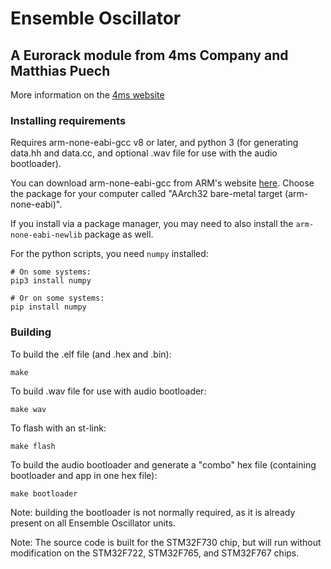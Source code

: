 # Ensemble Oscillator

## A Eurorack module from 4ms Company and Matthias Puech

More information on the [4ms website](https://4mscompany.com/enosc)

### Installing requirements

Requires arm-none-eabi-gcc v8 or later, and python 3 (for generating data.hh and data.cc, and optional .wav file for use with the audio bootloader).

You can download arm-none-eabi-gcc from ARM's website [here](https://developer.arm.com/downloads/-/arm-gnu-toolchain-downloads). 
Choose the package for your computer called "AArch32 bare-metal target (arm-none-eabi)".

If you install via a package manager, you may need to also install the `arm-none-eabi-newlib` package as well.

For the python scripts, you need `numpy` installed:
```
# On some systems:
pip3 install numpy

# Or on some systems:
pip install numpy
```

### Building

To build the .elf file (and .hex and .bin):
```
make
```

To build .wav file for use with audio bootloader:
```
make wav
```

To flash with an st-link:
```
make flash
```

To build the audio bootloader and generate a "combo" hex file (containing bootloader and app in one hex file):
```
make bootloader
```

Note: building the bootloader is not normally required, as it is already present on all Ensemble Oscillator units.

Note: The source code is built for the STM32F730 chip, but will run without modification on the STM32F722, STM32F765, and STM32F767 chips.
